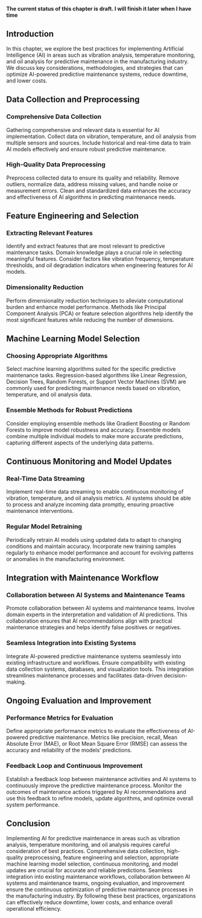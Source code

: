 **The current status of this chapter is draft. I will finish it later when I have time**

Introduction
------------

In this chapter, we explore the best practices for implementing Artificial Intelligence (AI) in areas such as vibration analysis, temperature monitoring, and oil analysis for predictive maintenance in the manufacturing industry. We discuss key considerations, methodologies, and strategies that can optimize AI-powered predictive maintenance systems, reduce downtime, and lower costs.

Data Collection and Preprocessing
---------------------------------

### Comprehensive Data Collection

Gathering comprehensive and relevant data is essential for AI implementation. Collect data on vibration, temperature, and oil analysis from multiple sensors and sources. Include historical and real-time data to train AI models effectively and ensure robust predictive maintenance.

### High-Quality Data Preprocessing

Preprocess collected data to ensure its quality and reliability. Remove outliers, normalize data, address missing values, and handle noise or measurement errors. Clean and standardized data enhances the accuracy and effectiveness of AI algorithms in predicting maintenance needs.

Feature Engineering and Selection
---------------------------------

### Extracting Relevant Features

Identify and extract features that are most relevant to predictive maintenance tasks. Domain knowledge plays a crucial role in selecting meaningful features. Consider factors like vibration frequency, temperature thresholds, and oil degradation indicators when engineering features for AI models.

### Dimensionality Reduction

Perform dimensionality reduction techniques to alleviate computational burden and enhance model performance. Methods like Principal Component Analysis (PCA) or feature selection algorithms help identify the most significant features while reducing the number of dimensions.

Machine Learning Model Selection
--------------------------------

### Choosing Appropriate Algorithms

Select machine learning algorithms suited for the specific predictive maintenance tasks. Regression-based algorithms like Linear Regression, Decision Trees, Random Forests, or Support Vector Machines (SVM) are commonly used for predicting maintenance needs based on vibration, temperature, and oil analysis data.

### Ensemble Methods for Robust Predictions

Consider employing ensemble methods like Gradient Boosting or Random Forests to improve model robustness and accuracy. Ensemble models combine multiple individual models to make more accurate predictions, capturing different aspects of the underlying data patterns.

Continuous Monitoring and Model Updates
---------------------------------------

### Real-Time Data Streaming

Implement real-time data streaming to enable continuous monitoring of vibration, temperature, and oil analysis metrics. AI systems should be able to process and analyze incoming data promptly, ensuring proactive maintenance interventions.

### Regular Model Retraining

Periodically retrain AI models using updated data to adapt to changing conditions and maintain accuracy. Incorporate new training samples regularly to enhance model performance and account for evolving patterns or anomalies in the manufacturing environment.

Integration with Maintenance Workflow
-------------------------------------

### Collaboration between AI Systems and Maintenance Teams

Promote collaboration between AI systems and maintenance teams. Involve domain experts in the interpretation and validation of AI predictions. This collaboration ensures that AI recommendations align with practical maintenance strategies and helps identify false positives or negatives.

### Seamless Integration into Existing Systems

Integrate AI-powered predictive maintenance systems seamlessly into existing infrastructure and workflows. Ensure compatibility with existing data collection systems, databases, and visualization tools. This integration streamlines maintenance processes and facilitates data-driven decision-making.

Ongoing Evaluation and Improvement
----------------------------------

### Performance Metrics for Evaluation

Define appropriate performance metrics to evaluate the effectiveness of AI-powered predictive maintenance. Metrics like precision, recall, Mean Absolute Error (MAE), or Root Mean Square Error (RMSE) can assess the accuracy and reliability of the models' predictions.

### Feedback Loop and Continuous Improvement

Establish a feedback loop between maintenance activities and AI systems to continuously improve the predictive maintenance process. Monitor the outcomes of maintenance actions triggered by AI recommendations and use this feedback to refine models, update algorithms, and optimize overall system performance.

Conclusion
----------

Implementing AI for predictive maintenance in areas such as vibration analysis, temperature monitoring, and oil analysis requires careful consideration of best practices. Comprehensive data collection, high-quality preprocessing, feature engineering and selection, appropriate machine learning model selection, continuous monitoring, and model updates are crucial for accurate and reliable predictions. Seamless integration into existing maintenance workflows, collaboration between AI systems and maintenance teams, ongoing evaluation, and improvement ensure the continuous optimization of predictive maintenance processes in the manufacturing industry. By following these best practices, organizations can effectively reduce downtime, lower costs, and enhance overall operational efficiency.

